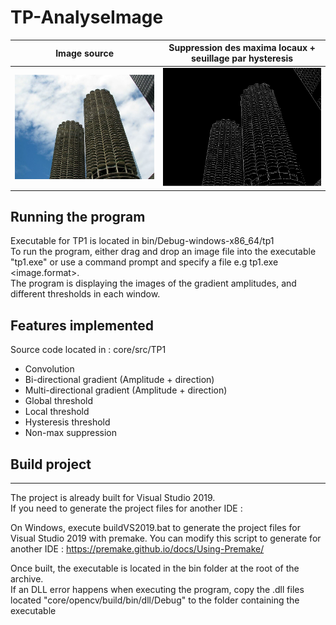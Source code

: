 # TP-AnalyseImage
Image source            |  Suppression des maxima locaux + seuillage par hysteresis
:-------------------------:|:-------------------------:
![alt text](https://github.com/embooo/ImageAnalysis3DVision/blob/main/gallery/gallery_orig.jpg?raw=true) |  ![alt text](https://github.com/embooo/ImageAnalysis3DVision/blob/main/gallery/gallery_hysteresis.png?raw=true)
## Running the program
Executable for TP1 is located in bin/Debug-windows-x86_64/tp1 <br>
To run the program, either  drag and drop an image file into the executable "tp1.exe" or use a command prompt and specify a file e.g tp1.exe <image.format>. <br>
The program is displaying the images of the gradient amplitudes, and different thresholds in each window.

## Features implemented
Source code located in : core/src/TP1

*   Convolution
*   Bi-directional gradient (Amplitude + direction)
*   Multi-directional gradient (Amplitude + direction)
*   Global threshold
*   Local threshold
*   Hysteresis threshold
*   Non-max suppression

## Build project
-------
The project is already built for Visual Studio 2019. <br>
If you need to generate the project files for another IDE : <br>

On Windows, execute buildVS2019.bat to generate the project files for Visual Studio 2019 with premake.
You can modify this script to generate for another IDE : https://premake.github.io/docs/Using-Premake/

Once built, the executable is located in the bin folder at the root of the archive. <br>
If an DLL error happens when executing the program, copy the .dll files located "core/opencv/build/bin/dll/Debug" to the folder containing the executable

